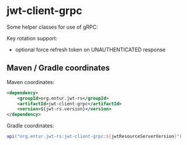 # jwt-client-grpc
Some helper classes for use of gRPC:

Key rotation support:

 * optional force refresh token on UNAUTHENTICATED response

## Maven / Gradle coordinates

Maven coordinates:

```xml
<dependency>
    <groupId>org.entur.jwt-rs</groupId>
    <artifactId>jwt-client-grpc</artifactId>
    <version>${jwt-rs.version}</version>
</dependency>
```

Gradle coordinates:

```groovy
api("org.entur.jwt-rs:jwt-client-grpc:${jwtResourceServerVersion}")
```
